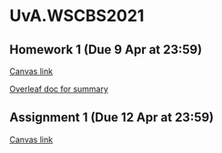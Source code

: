 # UvA.WSCBS2021

## Homework 1 (Due 9 Apr at 23:59)
[Canvas link](https://canvas.uva.nl/courses/21462/assignments/226653)

[Overleaf doc for summary](https://www.overleaf.com/1187311612cdfnkmnmgxff)

## Assignment 1 (Due 12 Apr at 23:59)
[Canvas link](https://canvas.uva.nl/courses/21462/assignments/226648)
